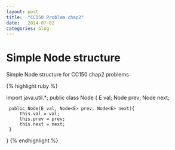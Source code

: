```yaml
---
layout: post
title:  "CC150 Problem chap2"
date:   2014-07-02
categories: blog
---
```


# Simple Node structure


Simple Node structure for CC150 chap2 problems





{% highlight ruby %}

import java.util.*;
public class Node<E> {
     E val;
     Node<E> prev;
     Node<E> next;
     
     public Node(E val, Node<E> prev, Node<E> next){
    	 this.val = val;
    	 this.prev = prev;
    	 this.next = next;
     }
}
{% endhighlight %}

